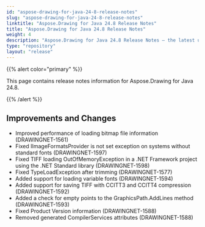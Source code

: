 ```yaml
---
id: "aspose-drawing-for-java-24-8-release-notes"
slug: "aspose-drawing-for-java-24-8-release-notes"
linktitle: "Aspose.Drawing for Java 24.8 Release Notes"
title: "Aspose.Drawing for Java 24.8 Release Notes"
weight: 4
description: "Aspose.Drawing for Java 24.8 Release Notes – the latest updates and fixes."
type: "repository"
layout: "release"
---
```


{{% alert color="primary" %}}

This page contains release notes information for Aspose.Drawing for Java 24.8.

{{% /alert %}}
## **Improvements and Changes**

 - Improved performance of loading bitmap file information (DRAWINGNET-1561)
 - Fixed IImageFormatsProvider is not set exception on systems without standard fonts (DRAWINGNET-1597)
 - Fixed TIFF loading OutOfMemoryException in a .NET Framework project using the .NET Standard library (DRAWINGNET-1598)
 - Fixed TypeLoadException after trimming (DRAWINGNET-1577)
 - Added support for loading variable fonts (DRAWINGNET-1594)
 - Added support for saving TIFF with CCITT3 and CCITT4 compression (DRAWINGNET-1592)
 - Added a check for empty points to the GraphicsPath.AddLines method (DRAWINGNET-1593)
 - Fixed Product Version information (DRAWINGNET-1588)
 - Removed generated CompilerServices attributes (DRAWINGNET-1588)
